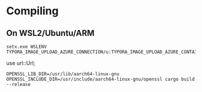 
# Compiling

## On WSL2/Ubuntu/ARM

```batch
setx.exe WSLENV TYPORA_IMAGE_UPLOAD_AZURE_CONNECTION/u:TYPORA_IMAGE_UPLOAD_AZURE_CONTAINER/u:TYPORA_IMAGE_UPLOAD_VANITY_HOST/u
```

use url::Url;



```shell
OPENSSL_LIB_DIR=/usr/lib/aarch64-linux-gnu OPENSSL_INCLUDE_DIR=/usr/include/aarch64-linux-gnu/openssl cargo build --release
```
